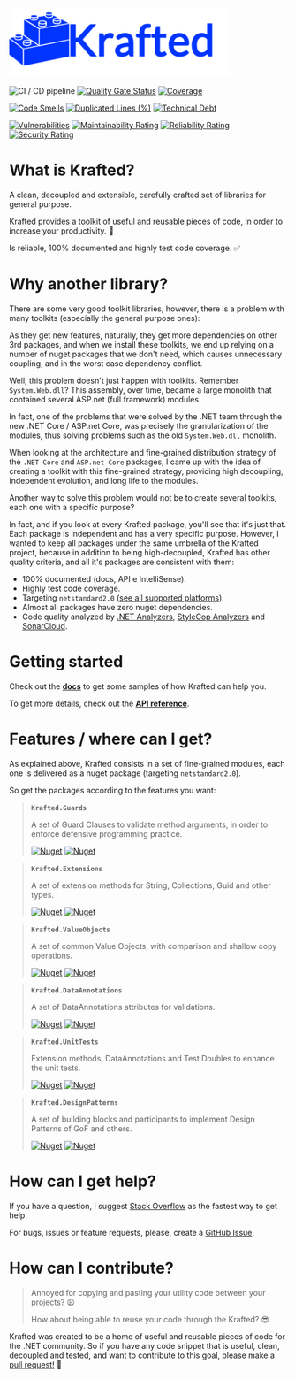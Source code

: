 ![logo](images/main/logo.png)

![CI / CD pipeline](https://github.com/maiconheck/krafted/workflows/CI%20/%20CD%20pipeline/badge.svg)
[![Quality Gate Status](https://sonarcloud.io/api/project_badges/measure?project=maiconheck_shared-kernel&metric=alert_status)](https://sonarcloud.io/dashboard?id=maiconheck_shared-kernel)
[![Coverage](https://sonarcloud.io/api/project_badges/measure?project=maiconheck_shared-kernel&metric=coverage)](https://sonarcloud.io/dashboard?id=maiconheck_shared-kernel)

[![Code Smells](https://sonarcloud.io/api/project_badges/measure?project=maiconheck_krafted&metric=code_smells)](https://sonarcloud.io/dashboard?id=maiconheck_krafted)
[![Duplicated Lines (%)](https://sonarcloud.io/api/project_badges/measure?project=maiconheck_krafted&metric=duplicated_lines_density)](https://sonarcloud.io/dashboard?id=maiconheck_krafted)
[![Technical Debt](https://sonarcloud.io/api/project_badges/measure?project=maiconheck_krafted&metric=sqale_index)](https://sonarcloud.io/dashboard?id=maiconheck_krafted)

[![Vulnerabilities](https://sonarcloud.io/api/project_badges/measure?project=maiconheck_krafted&metric=vulnerabilities)](https://sonarcloud.io/dashboard?id=maiconheck_krafted)
[![Maintainability Rating](https://sonarcloud.io/api/project_badges/measure?project=maiconheck_krafted&metric=sqale_rating)](https://sonarcloud.io/dashboard?id=maiconheck_krafted)
[![Reliability Rating](https://sonarcloud.io/api/project_badges/measure?project=maiconheck_krafted&metric=reliability_rating)](https://sonarcloud.io/dashboard?id=maiconheck_krafted)
[![Security Rating](https://sonarcloud.io/api/project_badges/measure?project=maiconheck_krafted&metric=security_rating)](https://sonarcloud.io/dashboard?id=maiconheck_krafted)

# What is Krafted?
A clean, decoupled and extensible, carefully crafted set of libraries for general purpose.

Krafted provides a toolkit of useful and reusable pieces of code, in order to increase your productivity. 🚀

Is reliable, 100% documented and highly test code coverage. ✅

# Why another library?
There are some very good toolkit libraries, however, there is a problem with many toolkits (especially the general purpose ones):

As they get new features, naturally,
they get more dependencies on other 3rd packages, and when we install these toolkits, we end up relying on a number of nuget packages that we don't need, which causes unnecessary coupling, and in the worst case dependency conflict.

Well, this problem doesn't just happen with toolkits. Remember `System.Web.dll`?
This assembly, over time, became a large monolith that contained several ASP.net (full framework) modules.

In fact, one of the problems that were solved by the .NET team through the new .NET Core / ASP.net Core, was precisely the granularization of the modules, thus solving problems such as the old `System.Web.dll` monolith.

When looking at the architecture and fine-grained distribution strategy of the `.NET Core` and `ASP.net Core` packages, I came up with the idea of creating a toolkit with this fine-grained strategy, providing high decoupling, independent evolution, and long life to the modules.

Another way to solve this problem would not be to create several toolkits, each one with a specific purpose?

In fact, and if you look at every Krafted package, you'll see that it's just that. Each package is independent and has a very specific purpose.
However, I wanted to keep all packages under the same umbrella of the Krafted project, because in addition to being high-decoupled, Krafted has other quality criteria, and all it's packages are consistent with them:

- 100% documented (docs, API e IntelliSense).
- Highly test code coverage.
- Targeting `netstandard2.0` ([see all supported platforms](https://dotnet.microsoft.com/platform/dotnet-standard)).
- Almost all packages have zero nuget dependencies.
- Code quality analyzed by [.NET Analyzers](https://docs.microsoft.com/en-us/dotnet/fundamentals/code-analysis/overview), [StyleCop Analyzers](https://github.com/DotNetAnalyzers/StyleCopAnalyzers) and [SonarCloud](https://sonarcloud.io/dashboard?id=maiconheck_krafted).

# Getting started
Check out the [**docs**](articles/guards.html) to get some samples of how Krafted can help you.

To get more details, check out the [**API reference**](api/).

# Features / where can I get?
As explained above, Krafted consists in a set of fine-grained modules, each one is delivered as a nuget package (targeting `netstandard2.0`).

So get the packages according to the features you want:

> **`Krafted.Guards`**
>
> A set of Guard Clauses to validate method arguments, in order to enforce defensive programming practice.
>
> [![Nuget](https://img.shields.io/nuget/v/Krafted.Guards)](https://www.nuget.org/packages/Krafted.Guards/) [![Nuget](https://img.shields.io/nuget/dt/Krafted.Guards)](https://www.nuget.org/packages/Krafted.Guards/)

> **`Krafted.Extensions`**
>
> A set of extension methods for String, Collections, Guid and other types.
>
> [![Nuget](https://img.shields.io/nuget/v/Krafted.Extensions)](https://www.nuget.org/packages/Krafted.Extensions/) [![Nuget](https://img.shields.io/nuget/dt/Krafted.Extensions)](https://www.nuget.org/packages/Krafted.Extensions/)

> **`Krafted.ValueObjects`**
>
> A set of common Value Objects, with comparison and shallow copy operations.
>
> [![Nuget](https://img.shields.io/nuget/v/Krafted.ValueObjects)](https://www.nuget.org/packages/Krafted.ValueObjects/) [![Nuget](https://img.shields.io/nuget/dt/Krafted.ValueObjects)](https://www.nuget.org/packages/Krafted.ValueObjects/)

> **`Krafted.DataAnnotations`**
>
> A set of DataAnnotations attributes for validations.
>
> [![Nuget](https://img.shields.io/nuget/v/Krafted.DataAnnotations)](https://www.nuget.org/packages/Krafted.DataAnnotations/) [![Nuget](https://img.shields.io/nuget/dt/Krafted.DataAnnotations)](https://www.nuget.org/packages/Krafted.DataAnnotations/)

> **`Krafted.UnitTests`**
>
> Extension methods, DataAnnotations and Test Doubles to enhance the unit tests.
>
> [![Nuget](https://img.shields.io/nuget/v/Krafted.UnitTests)](https://www.nuget.org/packages/Krafted.UnitTests/) [![Nuget](https://img.shields.io/nuget/dt/Krafted.UnitTests)](https://www.nuget.org/packages/Krafted.UnitTests/)

> **`Krafted.DesignPatterns`**
>
> A set of building blocks and participants to implement Design Patterns of GoF and others.
>
> [![Nuget](https://img.shields.io/nuget/v/Krafted.DesignPatterns)](https://www.nuget.org/packages/Krafted.DesignPatterns/) [![Nuget](https://img.shields.io/nuget/dt/Krafted.DesignPatterns)](https://www.nuget.org/packages/Krafted.DesignPatterns/)

# How can I get help?
If you have a question, I suggest [Stack Overflow](https://stackoverflow.com/) as the fastest way to get help.

For bugs, issues or feature requests, please, create a [GitHub Issue](https://github.com/maiconheck/krafted/issues/new).

# How can I contribute?
> Annoyed for copying and pasting your utility code between your projects? 😩
>
> How about being able to reuse your code through the Krafted? 😎

Krafted was created to be a home of useful and reusable pieces of code for the .NET community.
So if you have any code snippet that is useful, clean, decoupled and tested,
and want to contribute to this goal, please make a [pull request!](https://github.com/maiconheck/krafted/pulls) 💜
